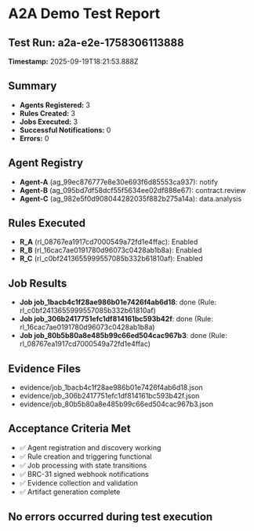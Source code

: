 # A2A Demo Test Report

## Test Run: a2a-e2e-1758306113888
**Timestamp:** 2025-09-19T18:21:53.888Z

## Summary
- **Agents Registered:** 3
- **Rules Created:** 3
- **Jobs Executed:** 3
- **Successful Notifications:** 0
- **Errors:** 0

## Agent Registry
- **Agent-A** (ag_99ec876777e8e30e693f6d85553ca937): notify
- **Agent-B** (ag_095bd7df58dcf55f5634ee02df888e67): contract.review
- **Agent-C** (ag_982e5f0d908044282035f882b275a14a): data.analysis

## Rules Executed
- **R_A** (rl_08767ea1917cd7000549a72fd1e4ffac): Enabled
- **R_B** (rl_16cac7ae0191780d96073c0428ab1b8a): Enabled
- **R_C** (rl_c0bf2413655999557085b332b61810af): Enabled

## Job Results
- **Job job_1bacb4c1f28ae986b01e7426f4ab6d18**: done (Rule: rl_c0bf2413655999557085b332b61810af)
- **Job job_306b2417751efc1df814161bc593b42f**: done (Rule: rl_16cac7ae0191780d96073c0428ab1b8a)
- **Job job_80b5b80a8e485b99c66ed504cac967b3**: done (Rule: rl_08767ea1917cd7000549a72fd1e4ffac)

## Evidence Files
- evidence/job_1bacb4c1f28ae986b01e7426f4ab6d18.json
- evidence/job_306b2417751efc1df814161bc593b42f.json
- evidence/job_80b5b80a8e485b99c66ed504cac967b3.json

## Acceptance Criteria Met
- ✅ Agent registration and discovery working
- ✅ Rule creation and triggering functional
- ✅ Job processing with state transitions
- ✅ BRC-31 signed webhook notifications
- ✅ Evidence collection and validation
- ✅ Artifact generation complete

## No errors occurred during test execution
